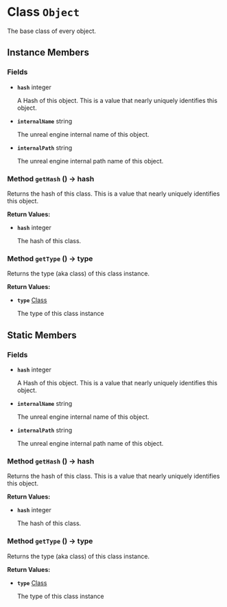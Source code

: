 # Class <code>Object</code>

The base class of every object.
## Instance Members
### Fields
- <code><b>hash</b></code> integer

  A Hash of this object. This is a value that nearly uniquely identifies this object.
- <code><b>internalName</b></code> string

  The unreal engine internal name of this object.
- <code><b>internalPath</b></code> string

  The unreal engine internal path name of this object.
### Method <code>getHash</code> () → hash
Returns the hash of this class. This is a value that nearly uniquely identifies this object.

<b>Return Values:</b>

- <code><b>hash</b></code> integer

  The hash of this class.
### Method <code>getType</code> () → type
Returns the type (aka class) of this class instance.

<b>Return Values:</b>

- <code><b>type</b></code> <a href="Class.md">Class</a>

  The type of this class instance
## Static Members
### Fields
- <code><b>hash</b></code> integer

  A Hash of this object. This is a value that nearly uniquely identifies this object.
- <code><b>internalName</b></code> string

  The unreal engine internal name of this object.
- <code><b>internalPath</b></code> string

  The unreal engine internal path name of this object.
### Method <code>getHash</code> () → hash
Returns the hash of this class. This is a value that nearly uniquely identifies this object.

<b>Return Values:</b>

- <code><b>hash</b></code> integer

  The hash of this class.
### Method <code>getType</code> () → type
Returns the type (aka class) of this class instance.

<b>Return Values:</b>

- <code><b>type</b></code> <a href="Class.md">Class</a>

  The type of this class instance